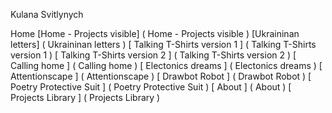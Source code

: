 Kulana Svitlynych

Home
[Home - Projects visible]		(	Home - Projects visible		)
[Ukraininan letters]		(	Ukraininan letters		)
[	Talking T-Shirts version 1		]		(	Talking T-Shirts version 1		)
[	Talking T-Shirts version 2		]		(	Talking T-Shirts version 2		)
[	Calling home		]		(	Calling home		)
[	Electonics dreams		]		(	Electonics dreams		)
[	Attentionscape		]		(	Attentionscape		)
[	Drawbot Robot		]		(	Drawbot Robot		)
[	Poetry Protective Suit		]		(	Poetry Protective Suit		)
[	About		]		(	About		)
[	Projects Library		]		(	Projects Library		)
